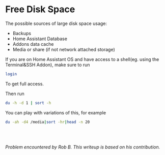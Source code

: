 
# Free Disk Space

The possible sources of large disk space usage:

* Backups
* Home Assistant Database
* Addons data cache
* Media or share (if not network attached storage)

If you are on Home Assistant OS and have access to a shell(eg. using the Terminal&SSH Addon), make sure to run 

```sh
login
```
To get full access.

Then run

```sh
du -h -d 1 | sort -h
```

You can play with variations of this, for example

```sh
du -ah -d4 /media|sort -hr|head -n 20
```


<br><br>

*Problem encountered by Rob B. This writeup is based on his contribution.*